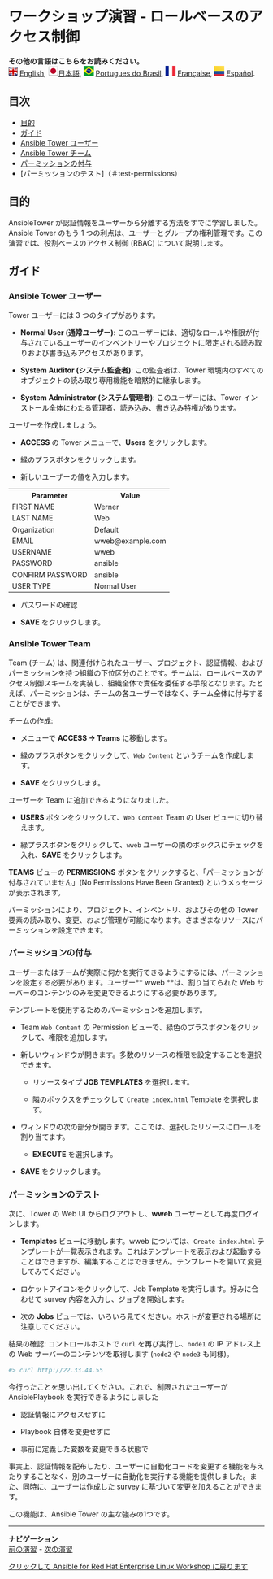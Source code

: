 # ワークショップ演習 - ロールベースのアクセス制御

**その他の言語はこちらをお読みください。**
<br>![uk](../images/uk.png) [English](README.md),  ![japan](../images/japan.png)[日本語](README.ja.md), ![brazil](../images/brazil.png) [Portugues do Brasil](README.pt-br.md), ![france](../images/fr.png) [Française](README.fr.md), ![Español](../images/col.png) [Español](README.es.md).

## 目次

* [目的](#objective)
* [ガイド](#guide)
* [Ansible Tower ユーザー](#ansible-tower-users)
* [Ansible Tower チーム](#ansible-tower-teams)
* [パーミッションの付与](#granting-permissions)
* [パーミッションのテスト]（＃test-permissions）

## 目的

AnsibleTower が認証情報をユーザーから分離する方法をすでに学習しました。Ansible Tower のもう 1
つの利点は、ユーザーとグループの権利管理です。この演習では、役割ベースのアクセス制御 (RBAC) について説明します。

## ガイド

### Ansible Tower ユーザー

Tower ユーザーには 3 つのタイプがあります。

* **Normal User (通常ユーザー)**:
  このユーザーには、適切なロールや権限が付与されているユーザーのインベントリーやプロジェクトに限定される読み取りおよび書き込みアクセスがあります。

* **System Auditor (システム監査者)**: この監査者は、Tower
  環境内のすべてのオブジェクトの読み取り専用機能を暗黙的に継承します。

* **System Administrator (システム管理者)**: このユーザーには、Tower
  インストール全体にわたる管理者、読み込み、書き込み特権があります。

ユーザーを作成しましょう。

* **ACCESS** の Tower メニューで、**Users** をクリックします。

* 緑のプラスボタンをクリックします。

* 新しいユーザーの値を入力します。

<table>
  <tr>
    <th>Parameter</th>
    <th>Value</th>
  </tr>
  <tr>
    <td>FIRST NAME </td>
    <td>Werner</td>
  </tr>
  <tr>
    <td>LAST NAME</td>
    <td>Web</td>
  </tr>
  <tr>
    <td>Organization</td>
    <td>Default</td>
  </tr>
  <tr>
    <td>EMAIL</td>
    <td>wweb@example.com</td>
  </tr>
  <tr>
    <td>USERNAME</td>
    <td>wweb</td>
  </tr>
  <tr>
    <td>PASSWORD</td>
    <td>ansible</td>
  </tr>
  <tr>
    <td>CONFIRM PASSWORD</td>
    <td>ansible</td>
  </tr>
  <tr>
    <td>USER TYPE</td>
    <td>Normal User</td>
  </tr>
</table>

* パスワードの確認

* **SAVE** をクリックします。

### Ansible Tower Team

Team (チーム)
は、関連付けられたユーザー、プロジェクト、認証情報、およびパーミッションを持つ組織の下位区分のことです。チームは、ロールベースのアクセス制御スキームを実装し、組織全体で責任を委任する手段となります。たとえば、パーミッションは、チームの各ユーザーではなく、チーム全体に付与することができます。

チームの作成:

* メニューで **ACCESS → Teams** に移動します。

* 緑のプラスボタンをクリックして、`Web Content` というチームを作成します。

* **SAVE** をクリックします。

ユーザーを Team に追加できるようになりました。

* **USERS** ボタンをクリックして、`Web Content` Team の User ビューに切り替えます。

* 緑プラスボタンをクリックして、`wweb` ユーザーの隣のボックスにチェックを入れ、**SAVE** をクリックします。

**TEAMS** ビューの **PERMISSIONS** ボタンをクリックすると、「パーミッションが付与されていません」(No
Permissions Have Been Granted) というメッセージが表示されます。

パーミッションにより、プロジェクト、インベントリ、およびその他の Tower
要素の読み取り、変更、および管理が可能になります。さまざまなリソースにパーミッションを設定できます。

### パーミッションの付与

ユーザーまたはチームが実際に何かを実行できるようにするには、パーミッションを設定する必要があります。ユーザー** wweb **は、割り当てられた
Web サーバーのコンテンツのみを変更できるようにする必要があります。

テンプレートを使用するためのパーミッションを追加します。

* Team `Web Content` の Permission ビューで、緑色のプラスボタンをクリックして、権限を追加します。

* 新しいウィンドウが開きます。多数のリソースの権限を設定することを選択できます。

  * リソースタイプ **JOB TEMPLATES** を選択します。

  * 隣のボックスをチェックして `Create index.html` Template を選択します。

* ウィンドウの次の部分が開きます。ここでは、選択したリソースにロールを割り当てます。

  * **EXECUTE** を選択します。

* **SAVE** をクリックします。

### パーミッションのテスト

次に、Tower の Web UI からログアウトし、**wweb** ユーザーとして再度ログインします。

* **Templates** ビューに移動します。wweb については、`Create index.html`
  テンプレートが一覧表示されます。これはテンプレートを表示および起動することはできますが、編集することはできません。テンプレートを開いて変更してみてください。

* ロケットアイコンをクリックして、Job Template を実行します。好みに合わせて survey 内容を入力し、ジョブを開始します。

* 次の **Jobs** ビューでは、いろいろ見てください。ホストが変更される場所に注意してください。

結果の確認: コントロールホストで `curl` を再び実行し、`node1` の IP アドレス上の Web サーバーのコンテンツを取得します
(`node2` や `node3` も同様)。

```bash
#> curl http://22.33.44.55
```

今行ったことを思い出してください。これで、制限されたユーザーが AnsiblePlaybook を実行できるようにしました

* 認証情報にアクセスせずに

* Playbook 自体を変更せずに

* 事前に定義した変数を変更できる状態で

事実上、認証情報を配布したり、ユーザーに自動化コードを変更する機能を与えたりすることなく、別のユーザーに自動化を実行する機能を提供しました。また、同時に、ユーザーは作成した
survey に基づいて変更を加えることができます。

この機能は、Ansible Tower の主な強みの1つです。

---
**ナビゲーション**
<br>
[前の演習](../2.4-surveys) - [次の演習](../2.6-workflows)

[クリックして Ansible for Red Hat Enterprise Linux Workshop
に戻ります](../README.md#section-2---ansible-tower-exercises)
